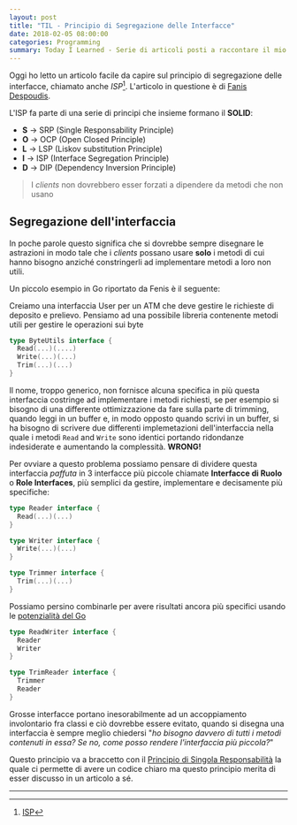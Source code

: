 ```yaml
---
layout: post
title: "TIL - Principio di Segregazione delle Interfacce"
date: 2018-02-05 08:00:00
categories: Programming
summary: Today I Learned - Serie di articoli posti a raccontare il mio percorso di studio giornaliero in cui cercherò di riassumere concetti tecnici e non ~ 
---
```


Oggi ho letto un articolo facile da capire sul principio di segregazione delle interfacce, chiamato anche *ISP*[^1].
L'articolo in questione è di [Fanis Despoudis](https://codeburst.io/understanding-solid-principles-interface-segregation-principle-b2d57026cf6c).

L'ISP fa parte di una serie di principi che insieme formano il **SOLID**:

* **S** -> SRP (Single Responsability Principle)
* **O** -> OCP (Open Closed Principle)
* **L** -> LSP (Liskov substitution Principle)
* **I** -> ISP (Interface Segregation Principle)
* **D** -> DIP (Dependency Inversion Principle)

> I *clients* non dovrebbero esser forzati a dipendere da metodi che non usano

## Segregazione dell'interfaccia

In poche parole questo significa che si dovrebbe sempre disegnare le astrazioni in modo tale che i *clients* possano usare **solo** i metodi di cui hanno bisogno anziché constringerli ad implementare metodi a loro non utili.

Un piccolo esempio in Go riportato da Fenis è il seguente:

Creiamo una interfaccia User per un ATM che deve gestire le richieste di deposito e prelievo. Pensiamo ad una possibile libreria contenente metodi utili per gestire le operazioni sui byte

```go
type ByteUtils interface {
  Read(...)(....)
  Write(...)(...)
  Trim(...)(...)
}
```

Il nome, troppo generico, non fornisce alcuna specifica in più questa interfaccia costringe ad implementare i metodi richiesti, se per esempio si bisogno di una differente ottimizzazione da fare sulla parte di trimming, quando leggi in un buffer e, in modo opposto quando scrivi in un buffer, si ha bisogno di scrivere due differenti implemetazioni dell'interfaccia nella quale i metodi `Read` and `Write` sono identici portando ridondanze indesiderate e aumentando la complessità. **WRONG!**

Per ovviare a questo problema possiamo pensare di dividere questa interfaccia *paffuta* in 3 interfacce più piccole chiamate **Interfacce di Ruolo** o **Role Interfaces**, più semplici da gestire, implementare e decisamente più specifiche:

```go
type Reader interface {
  Read(...)(...)
}

type Writer interface {
  Write(...)(...)
}

type Trimmer interface {
  Trim(...)(...)
}
```

Possiamo persino combinarle per avere risultati ancora più specifici usando le [potenzialità del Go](http://www.golangbootcamp.com/book/interfaces#cid37)

```go
type ReadWriter interface {
  Reader
  Writer
}

type TrimReader interface {
  Trimmer
  Reader
}
```

Grosse interfacce portano inesorabilmente ad un accoppiamento involontario fra classi e ciò dovrebbe essere evitato, quando si disegna una interfaccia è sempre meglio chiedersi "*ho bisogno davvero di tutti i metodi contenuti in essa? Se no, come posso rendere l'interfaccia più piccola?*"

Questo principio va a braccetto con il [Principio di Singola Responsabilità](https://dlion.it/til-srp/) la quale ci permette di avere un codice chiaro ma questo principio merita di esser discusso in un articolo a sé.

---

[^1]: [ISP](https://en.wikipedia.org/wiki/Interface_segregation_principle)
